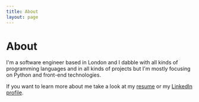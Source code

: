 ```yaml
---
title: About
layout: page
---
```


# About

I'm a software engineer based in London and I dabble with all kinds of programming languages and in all kinds of projects but I'm mostly focusing on Python and front-end technologies. 

If you want to learn more about me take a look at my [resume](\assets\resume_lukasz_domanski.pdf) or my [LinkedIn profile](https://www.linkedin.com/in/ldomanski/).